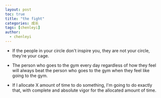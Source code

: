 ```yaml
---
layout: post
toc: true
title: "the fight"
categories: 成长
tags: [chenleyi]
author:
  - chenleyi
---
```


* If the people in your circle don't inspire you, they are not your circle, they're your cage.

* The person who goes to the gym every day regardless of how they feel will always beat the person who goes to the gym when they feel like going to the gym.

* If I allocate X amount of time to do something, I'm going to do exactly that, with complete and absolute vigor for the allocated amount of time.